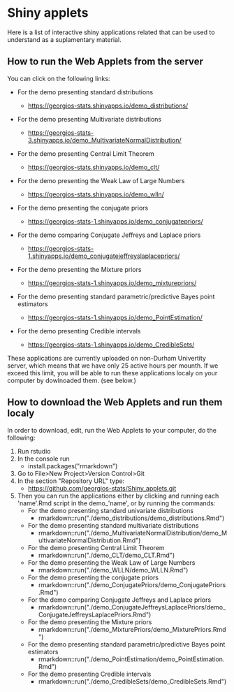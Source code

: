 
# Shiny applets

Here is a list of interactive shiny applications related that can be used to understand as a suplamentary material. 

## How to run the Web Applets from the server 

You can click on the following links:  


+ For the demo presenting standard distributions  
  * <https://georgios-stats.shinyapps.io/demo_distributions/>    
      
+ For the demo presenting Multivariate distributions
  * <https://georgios-stats-3.shinyapps.io/demo_MultivariateNormalDistribution/> 
      
+ For the demo presenting Central Limit Theorem  

  * <https://georgios-stats.shinyapps.io/demo_clt/>  
      
+ For the demo presenting the Weak Law of Large Numbers  

  * <https://georgios-stats.shinyapps.io/demo_wlln/>  
      
+ For the demo presenting the conjugate priors  

  * <https://georgios-stats-1.shinyapps.io/demo_conjugatepriors/>  
      
+ For the demo comparing Conjugate Jeffreys and Laplace priors  

  * <https://georgios-stats-1.shinyapps.io/demo_conjugatejeffreyslaplacepriors/>  
      
+ For the demo presenting the Mixture priors  

  * <https://georgios-stats-1.shinyapps.io/demo_mixturepriors/>  
      
+ For the demo presenting standard parametric/predictive Bayes point estimators  

  * <https://georgios-stats-1.shinyapps.io/demo_PointEstimation/>   
      
+ For the demo presenting Credible intervals   

  * <https://georgios-stats-1.shinyapps.io/demo_CredibleSets/> 

These applications are currently uploaded on non-Durham Univertity server, which means that we have only 25 active hours per mounth. If we exceed this limit, you will be able to run these applications localy on your computer by dowlnoaded them. (see below.)


## How to download the Web Applets and run them localy


In order to download, edit, run the Web Applets to your computer, do the following:

1. Run rstudio
  1. In the console run  
      * install.packages("rmarkdown")
  2. Go to File>New Project>Version Control>Git  
  3. In the section "Repository URL" type: 
      * https://github.com/georgios-stats/Shiny_applets.git    
  4. Then you can run the applications either by clicking and running each 'name'.Rmd script in the demo_'name', or by running the commands: 
      * For the demo presenting standard univariate distributions
          * rmarkdown::run("./demo_distributions/demo_distributions.Rmd")
      * For the demo presenting standard multivariate distributions
          * rmarkdown::run("./demo_MultivariateNormalDistribution/demo_MultivariateNormalDistribution.Rmd")
      * For the demo presenting Central Limit Theorem
          * rmarkdown::run("./demo_CLT/demo_CLT.Rmd")
      * For the demo presenting the Weak Law of Large Numbers
          * rmarkdown::run("./demo_WLLN/demo_WLLN.Rmd")
      * For the demo presenting the conjugate priors
          * rmarkdown::run("./demo_ConjugatePriors/demo_ConjugatePriors.Rmd")
      * For the demo comparing Conjugate Jeffreys and Laplace priors
          * rmarkdown::run("./demo_ConjugateJeffreysLaplacePriors/demo_ConjugateJeffreysLaplacePriors.Rmd")
      * For the demo presenting the Mixture priors
          * rmarkdown::run("./demo_MixturePriors/demo_MixturePriors.Rmd")
      * For the demo presenting standard parametric/predictive Bayes point estimators
          * rmarkdown::run("./demo_PointEstimation/demo_PointEstimation.Rmd")
      * For the demo presenting Credible intervals  
          * rmarkdown::run("./demo_CredibleSets/demo_CredibleSets.Rmd")
          
          
